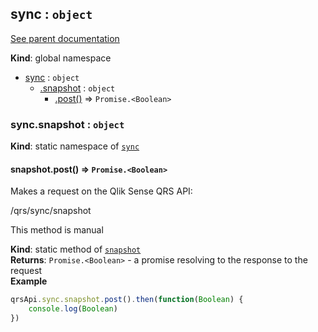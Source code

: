 <a name="sync"></a>
## sync : <code>object</code>
[See parent documentation](qrs.md)

**Kind**: global namespace  

* [sync](#sync) : <code>object</code>
  * [.snapshot](#sync.snapshot) : <code>object</code>
    * [.post()](#sync.snapshot.post) ⇒ <code>Promise.&lt;Boolean&gt;</code>

<a name="sync.snapshot"></a>
### sync.snapshot : <code>object</code>
**Kind**: static namespace of <code>[sync](#sync)</code>  
<a name="sync.snapshot.post"></a>
#### snapshot.post() ⇒ <code>Promise.&lt;Boolean&gt;</code>
Makes a request on the Qlik Sense QRS API:

/qrs/sync/snapshot

This method is manual

**Kind**: static method of <code>[snapshot](#sync.snapshot)</code>  
**Returns**: <code>Promise.&lt;Boolean&gt;</code> - a promise resolving to the response to the request  
**Example**  
```javascript
qrsApi.sync.snapshot.post().then(function(Boolean) {
	console.log(Boolean)
})
```
